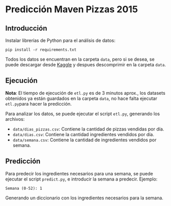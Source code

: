Predicción Maven Pizzas 2015
=================

## Introducción
Instalar librerías de Python para el análisis de datos:
```
pip install -r requirements.txt
```
Todos los datos se encuentran en la carpeta `data`, pero si se desea, se puede descargar desde [Kaggle](https://www.kaggle.com/datasets/neethimohan/maven-pizza-challenge-dataset) y despues descomprimir en la carpeta `data`.

## Ejecución
**Nota**: El tiempo de ejecución de `etl.py` es de 3 minutos aprox., los datasets obtenidos ya están guardados en la carpeta `data`, no hace falta ejecutar `etl.py`para hacer la predicción.

Para analizar los datos, se puede ejecutar el script `etl.py`, generando los archivos:
* `data/dias_pizzas.csv`: Contiene la cantidad de pizzas vendidas por día.
* `data/dias.csv`: Contiene la cantidad ingredientes vendidos por día.
* `data/semana.csv`: Contiene la cantidad de ingredientes vendidos por semana.

## Predicción
Para predecir los ingredientes necesarios para una semana, se puede ejecutar el script `predict.py`, e introducir la semana a predecir. Ejemplo:
```
Semana (0-52): 1
```
Generando un diccionario con los ingredientes necesarios para la semana.

